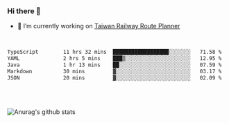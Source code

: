 ### Hi there 👋

- 🔭 I’m currently working on [Taiwan Railway Route Planner](https://github.com/Taiwan-Railway-Route-Planner)

<br/>

<!--START_SECTION:waka-->

```txt
TypeScript        11 hrs 32 mins  ██████████████████░░░░░░░   71.58 %
YAML              2 hrs 5 mins    ███▒░░░░░░░░░░░░░░░░░░░░░   12.95 %
Java              1 hr 13 mins    ██░░░░░░░░░░░░░░░░░░░░░░░   07.59 %
Markdown          30 mins         ▓░░░░░░░░░░░░░░░░░░░░░░░░   03.17 %
JSON              20 mins         ▓░░░░░░░░░░░░░░░░░░░░░░░░   02.09 %
```

<!--END_SECTION:waka-->

<br/>
<br/>

![Anurag's github stats](https://github-readme-stats.vercel.app/api?username=DepickereSven&show_icons=true&theme=tokyonight)



<!--
**DepickereSven/DepickereSven** is a ✨ _special_ ✨ repository because its `README.md` (this file) appears on your GitHub profile.

Here are some ideas to get you started:

- 🔭 I’m currently working on ...
- 🌱 I’m currently learning ...
- 👯 I’m looking to collaborate on ...
- 🤔 I’m looking for help with ...
- 💬 Ask me about ...
- 📫 How to reach me: ...
- 😄 Pronouns: ...
- ⚡ Fun fact: ...
-->
